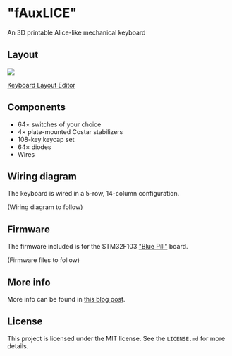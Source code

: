 # "fAuxLICE"

An 3D printable Alice-like mechanical keyboard

## Layout

![](https://ramonimbao.github.io/images/alice-like-keeb/layout.png)

[Keyboard Layout Editor](http://www.keyboard-layout-editor.com/#/gists/7f17a55de07d88c1f975089b07f053b1)

## Components

- 64× switches of your choice
- 4× plate-mounted Costar stabilizers
- 108-key keycap set
- 64× diodes
- Wires

## Wiring diagram

The keyboard is wired in a 5-row, 14-column configuration.

(Wiring diagram to follow)

## Firmware

The firmware included is for the STM32F103 ["Blue Pill"](https://wiki.stm32duino.com/index.php?title=Blue_Pill) board.

(Firmware files to follow)

## More info

More info can be found in [this blog post](https://ramonimbao.github.io/alice-like-keyboard/).

## License

This project is licensed under the MIT license. See the `LICENSE.md` for more details.